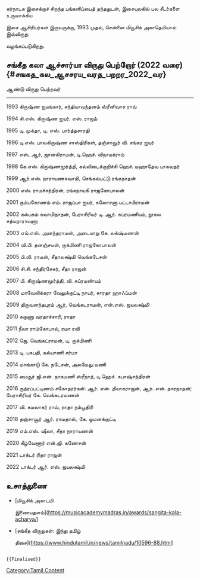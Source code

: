 கர்நாடக இசைக்குச் சிறந்த பங்களிப்பைத் தந்ததுடன், இசையுலகில் பல சீடர்களை உருவாக்கிய
இசை ஆசிரியர்கள் இருவருக்கு, 1993 முதல், சென்னை மியூசிக் அகாதெமியால் இவ்விருது
வழங்கப்படுகிறது.

## சங்கீத கலா ஆச்சார்யா விருது பெற்றோர் (2022 வரை) {#சஙகத_கல_ஆசசரய_வரத_பறறர_2022_வர}

  ஆண்டு   விருது பெற்றவர்
  ------ ------------------------------------------------------------------------------------
  1993   கிருஷ்ண ஐயங்கார், சந்தியாவந்தனம் ஸ்ரீனிவாச ராவ்
  1994   சி.எஸ். கிருஷ்ண ஐயர். எஸ். ராஜம்
  1995   டி. முக்தா, டி. எஸ். பார்த்தசாரதி
  1996   டி.எஸ். பாலகிருஷ்ண சாஸ்திரிகள், தஞ்சாவூர் வி. சங்கர ஐயர்
  1997   எஸ், ஆர், ஜானகிராமன், டி.ஹெச். விநாயக்ராம்
  1998   கே.எஸ். கிருஷ்ணமூர்த்தி, கல்லிடைக்குறிச்சி ஹெச். மஹாதேவ பாகவதர்
  1999   ஆர்.எஸ். நாராயணசுவாமி, செங்கல்பட்டு ரங்கநாதன்
  2000   எஸ். ராமச்சந்திரன், ரங்கநாயகி ராஜகோபாலன்
  2001   கும்பகோணம் எம். ராஜப்பா ஐயர், சுலோசனா பட்டாபிராமன்
  2002   கல்பகம் சுவாமிநாதன், பேராசிரியர் டி. ஆர். சுப்ரமணியம், நூகல சத்யநாராயணா
  2003   எம்.எஸ். அனந்தராமன், அடையாறு கே. லக்‌ஷ்மணன்
  2004   வி.பி. தனஞ்சயன், ருக்மிணி ராஜகோபாலன்
  2005   பி.வி. ராமன், சீதாலக்ஷ்மி வெங்கடேசன்
  2006   சி.சி. சந்திரசேகர், சீதா ராஜன்
  2007   பி. கிருஷ்ணமூர்த்தி, வி. சுப்ரமண்யம்
  2008   மாவேலிக்கரா வேலுக்குட்டி நாயர், சாரதா ஹாஃப்மன்
  2009   திருவனந்தபுரம் ஆர், வெங்கடராமன், என்.எஸ். ஜயலக்ஷ்மி
  2010   சுகுணா வரதாச்சாரி, ராதா
  2011   நீலா ராம்கோபால், ரமா ரவி
  2012   ஜெ. வெங்கட்ராமன், டி. ருக்மிணி
  2013   டி. பசுபதி, கல்யாணி சர்மா
  2014   மாங்காடு கே. நடேசன், அலமேலு மணி
  2015   மைசூர் ஜி.என். நாகமணி ஸ்ரீநாத், டி.ஹெச். சுபாஷ்சந்திரன்
  2016   ருத்ரப்பட்டிணம் சகோதரர்கள்: ஆர். என். தியாகராஜன், ஆர். என். தாரநாதன்; பேராசிரியர் கே. வெங்கடரமணன்
  2017   வி. கமலாகர் ராவ், ராதா நம்பூதிரி
  2018   தஞ்சாவூர் ஆர். ராமதாஸ், கே. ஓமனக்குட்டி
  2019   எம்.எஸ். ஷீலா, சீதா நாராயணன்
  2020   கீழ்வேளூர் என்.ஜி. கணேசன்
  2021   டாக்டர் ரிதா ராஜன்
  2022   டாக்டர் ஆர். எஸ். ஜயலக்ஷ்மி

## உசாத்துணை

-   [மியூசிக் அகாடமி
    இணையதளம்](https://musicacademymadras.in/awards/sangita-kala-acharya/)
-   [சங்கீத விருதுகள்: இந்து தமிழ்
    திசை](https://www.hindutamil.in/news/tamilnadu/10596-88.html)

```{=mediawiki}
{{Finalised}}
```
[Category:Tamil Content](Category:Tamil_Content "wikilink")
